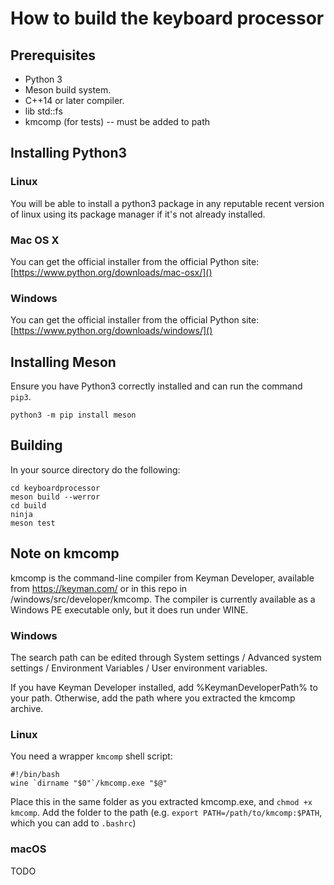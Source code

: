 # How to build the keyboard processor

## Prerequisites
- Python 3
- Meson build system.
- C++14 or later compiler.
- lib std::fs
- kmcomp (for tests) -- must be added to path

## Installing Python3
### Linux
You will be able to install a python3 package in any reputable recent version
of linux using its package manager if it's not already installed.

### Mac OS X
You can get the official installer from the official Python site:
[https://www.python.org/downloads/mac-osx/]()

### Windows
You can get the official installer from the official Python site:
[https://www.python.org/downloads/windows/]()


## Installing Meson
Ensure you have Python3 correctly installed and can run the command `pip3`.
```
python3 -m pip install meson
```

## Building
In your source directory do the following:
```
cd keyboardprocessor
meson build --werror
cd build
ninja
meson test
```

## Note on kmcomp
kmcomp is the command-line compiler from Keyman Developer, available from https://keyman.com/ or
in this repo in /windows/src/developer/kmcomp. The compiler is currently available as a Windows
PE executable only, but it does run under WINE.

### Windows
The search path can be edited through System settings / Advanced system settings / 
Environment Variables / User environment variables.

If you have Keyman Developer installed, add %KeymanDeveloperPath% to your path. Otherwise, add 
the path where you extracted the kmcomp archive.

### Linux
You need a wrapper `kmcomp` shell script:

```
#!/bin/bash
wine `dirname "$0"`/kmcomp.exe "$@"
```

Place this in the same folder as you extracted kmcomp.exe, and `chmod +x kmcomp`. Add the folder
to the path (e.g. `export PATH=/path/to/kmcomp:$PATH`, which you can add to `.bashrc`)

### macOS
TODO